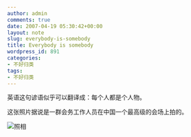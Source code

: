 ```yaml
---
author: admin
comments: true
date: 2007-04-19 05:30:42+00:00
layout: note
slug: everybody-is-somebody
title: Everybody is somebody
wordpress_id: 891
categories:
- 不好归类
tags:
- 不好归类
---
```


英语这句谚语似乎可以翻译成：每个人都是个人物。

这张照片据说是一群会务工作人员在中国一个最高级的会场上拍的。

![照相](http://farm1.static.flickr.com/223/463557939_3c106fcebf.jpg?v=0)


